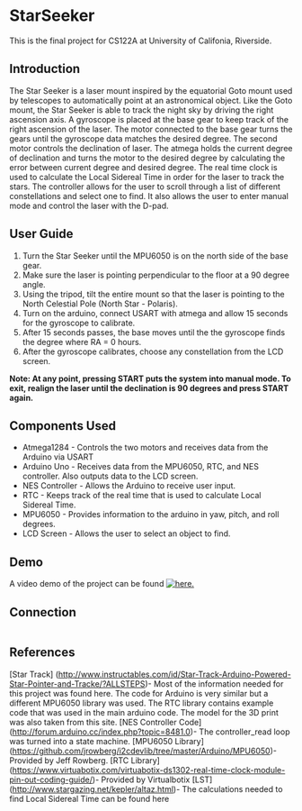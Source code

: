 # StarSeeker

This is the final project for CS122A at University of Califonia, Riverside.

## Introduction 

The Star Seeker is a laser mount inspired by the equatorial Goto mount used by telescopes to automatically point at an astronomical object. Like the Goto mount, the Star Seeker is able to track the night sky by driving the right ascension axis. A gyroscope is placed at the base gear to keep track of the right ascension of the laser. The motor connected to the base gear turns the gears until the gyroscope data matches the desired degree. The second motor controls the declination of laser. The atmega holds the current degree of declination and turns the motor to the desired degree by calculating the error between current degree and desired degree. The real time clock is used to calculate the Local Sidereal Time in order for the laser to track the stars. The controller allows for the user to scroll through a list of different constellations and select one to find. It also allows the user to enter manual mode and control the laser with the D-pad. 

## User Guide
1. Turn the Star Seeker until the MPU6050 is on the north side of the base gear.
2. Make sure the laser is pointing perpendicular to the floor at a 90 degree angle.
3. Using the tripod, tilt the entire mount so that the laser is pointing to the North Celestial Pole (North Star - Polaris).
4. Turn on the arduino, connect USART with atmega and allow 15 seconds for the gyroscope to calibrate. 
5. After 15 seconds passes, the base moves until the the gyroscope finds the degree where RA = 0 hours.
6. After the gyroscope calibrates, choose any constellation from the LCD screen.

**Note: At any point, pressing START puts the system into manual mode. To exit, realign the laser until the declination is 90 degrees and press START again.**

## Components Used

* Atmega1284 - Controls the two motors and receives data from the Arduino via USART
* Arduino Uno - Receives data from the MPU6050, RTC, and NES controller. Also outputs data to the LCD screen. 
* NES Controller - Allows the Arduino to receive user input.
* RTC - Keeps track of the real time that is used to calculate Local Sidereal Time.
* MPU6050 - Provides information to the arduino in yaw, pitch, and roll degrees. 
* LCD Screen - Allows the user to select an object to find. 

## Demo
A video demo of the project can be found [![here.](http://img.youtube.com/vi/mrKWNr8jOBU&t/0.jpg)](http://www.youtube.com/watch?v=mrKWNr8jOBU&t)

## Connection
<img src='https://github.com/hbae003/StarSeeker/Connection.jpg' title='' width='' alt='' />

## References 

[Star Track] (http://www.instructables.com/id/Star-Track-Arduino-Powered-Star-Pointer-and-Tracke/?ALLSTEPS)- Most of the information needed for this project was found here. The code for Arduino is very similar but a different MPU6050 library was used. The RTC library contains example code that was used in the main arduino code. The model for the 3D print was also taken from this site. 
[NES Controller Code] (http://forum.arduino.cc/index.php?topic=8481.0)- The controller_read loop was turned into a state machine. 
[MPU6050 Library] (https://github.com/jrowberg/i2cdevlib/tree/master/Arduino/MPU6050)- Provided by Jeff Rowberg.
[RTC Library] (https://www.virtuabotix.com/virtuabotix-ds1302-real-time-clock-module-pin-out-coding-guide/)- Provided by Virtualbotix
[LST] (http://www.stargazing.net/kepler/altaz.html)- The calculations needed to find Local Sidereal Time can be found here
